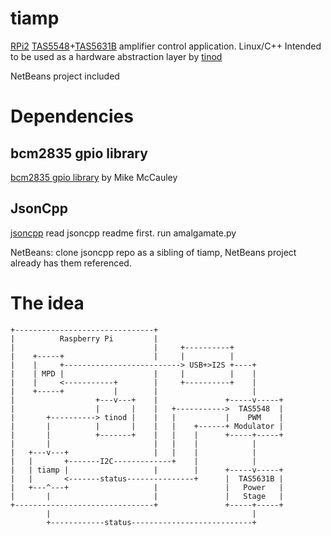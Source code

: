 # tiamp
[json-org]: http://json.org/
[jsoncpp]: https://github.com/open-source-parsers/jsoncpp/
[bcm2835]: http://www.airspayce.com/mikem/bcm2835/
[RPi]: https://www.raspberrypi.org/
[tas5548]: http://www.ti.com/product/tas5548
[tas5631b]: http://www.ti.com/product/tas5631b
[usbstreamer]: http://www.minidsp.com/products/usb-audio-interface/usbstreamer
[tinod]: https://github.com/gitstrah/tinod

[RPi2][RPi] [TAS5548][tas5548]+[TAS5631B][tas5631b] amplifier control application.
Linux/C++
Intended to be used as a hardware abstraction layer by [tinod][tinod]

NetBeans project included

Dependencies
============

bcm2835 gpio library
--------------------
[bcm2835 gpio library][bcm2835] by Mike McCauley


JsonCpp
-------
[jsoncpp][jsoncpp]
read jsoncpp readme first.
run amalgamate.py

NetBeans: clone jsoncpp repo as a sibling of tiamp, NetBeans project already has them referenced.


The idea
========
```
+-------------------------------+                            
|          Raspberry Pi         |                            
|                               |     +----------+           
|    +-----+                    |     |          |           
|    |     +--------------------------> USB+>I2S +----+      
|    | MPD |                    |     |          |    |      
|    |     <-----------+        |     +----------+    |      
|    +-----+           |        |                     |      
|                  +---v---+    |               +-----v-----+
|                  |       |    |   +----------->  TAS5548  |
|       +----------> tinod |    |   |           |    PWM    |
|       |          |       |    |   |    +------+ Modulator |
|       |          +-------+    |   |    |      +-----+-----+
|       |                       |   |    |            |      
|   +---v---+                   |   |    |            |      
|   |       +-------I2C-------------+    |            |      
|   | tiamp |                   |        |      +-----v-----+
|   |       <-------status---------------+      |  TAS5631B |
|   +---^---+                   |               |   Power   |
|       |                       |               |   Stage   |
+-------------------------------+               +-----+-----+
        |                                             |      
        +------------status---------------------------+      

```
